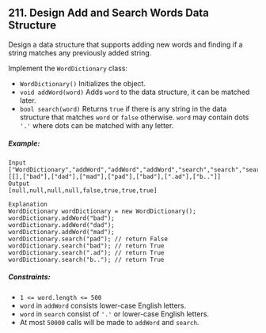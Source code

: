 ## 211. Design Add and Search Words Data Structure

Design a data structure that supports adding new words and finding if a string matches any previously added string.

Implement the ```WordDictionary``` class:

* ```WordDictionary()``` Initializes the object.
* ```void addWord(word)``` Adds ```word``` to the data structure, it can be matched later.
* ```bool search(word)``` Returns ```true``` if there is any string in the data structure that matches ```word``` or ```false``` otherwise. ```word``` may contain dots ```'.'``` where dots can be matched with any letter.


##### Example:
```
Input
["WordDictionary","addWord","addWord","addWord","search","search","search","search"]
[[],["bad"],["dad"],["mad"],["pad"],["bad"],[".ad"],["b.."]]
Output
[null,null,null,null,false,true,true,true]

Explanation
WordDictionary wordDictionary = new WordDictionary();
wordDictionary.addWord("bad");
wordDictionary.addWord("dad");
wordDictionary.addWord("mad");
wordDictionary.search("pad"); // return False
wordDictionary.search("bad"); // return True
wordDictionary.search(".ad"); // return True
wordDictionary.search("b.."); // return True
```

##### Constraints:

* ```1 <= word.length <= 500```
* ```word``` in ```addWord``` consists lower-case English letters.
* ```word``` in ```search``` consist of ```'.'``` or lower-case English letters.
* At most ```50000``` calls will be made to ```addWord``` and ```search```.